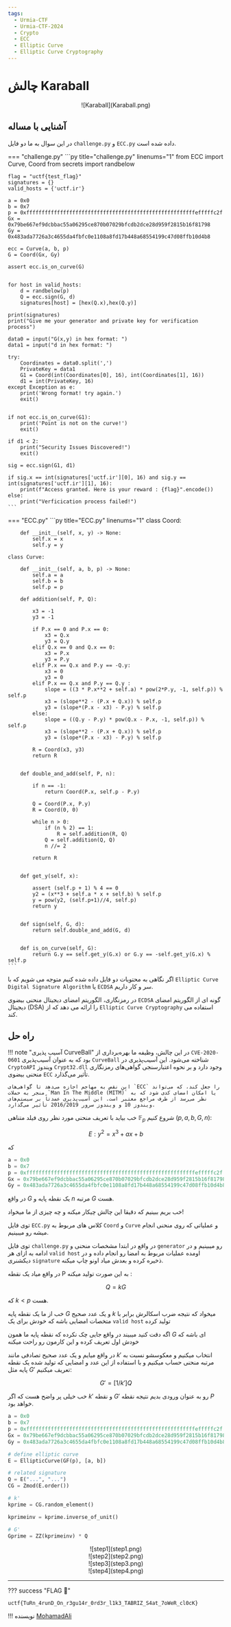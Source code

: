 ```yaml
---
tags:
  - Urmia-CTF
  - Urmia-CTF-2024
  - Crypto
  - ECC
  - Elliptic Curve
  - Elliptic Curve Cryptography
---
```


# چالش  Karaball 

<center>
 ![Karaball](Karaball.png)
</center>

## آشنایی با مساله

در این سوال به ما دو فایل
`challenge.py`
و 
`ECC.py`
داده شده است.

=== "challenge.py"
    ```py title="challenge.py" linenums="1"
    from ECC import Curve, Coord
    from secrets import randbelow

    flag = "uctf{test_flag}"
    signatures = {}
    valid_hosts = {'uctf.ir'}

    a = 0x0
    b = 0x7
    p = 0xfffffffffffffffffffffffffffffffffffffffffffffffffffffffefffffc2f
    Gx = 0x79be667ef9dcbbac55a06295ce870b07029bfcdb2dce28d959f2815b16f81798
    Gy = 0x483ada7726a3c4655da4fbfc0e1108a8fd17b448a68554199c47d08ffb10d4b8

    ecc = Curve(a, b, p)
    G = Coord(Gx, Gy)

    assert ecc.is_on_curve(G)


    for host in valid_hosts:
        d = randbelow(p)
        Q = ecc.sign(G, d)
        signatures[host] = [hex(Q.x),hex(Q.y)]
        
    print(signatures)
    print("Give me your generator and private key for verification process")

    data0 = input("G(x,y) in hex format: ")
    data1 = input("d in hex format: ")

    try:
        Coordinates = data0.split(',')
        PrivateKey = data1
        G1 = Coord(int(Coordinates[0], 16), int(Coordinates[1], 16))
        d1 = int(PrivateKey, 16)
    except Exception as e:
        print('Wrong format! try again.')
        exit()


    if not ecc.is_on_curve(G1):
        print('Point is not on the curve!')
        exit()

    if d1 < 2:
        print("Security Issues Discovered!")
        exit()

    sig = ecc.sign(G1, d1)

    if sig.x == int(signatures['uctf.ir'][0], 16) and sig.y == int(signatures['uctf.ir'][1], 16):
        print(f"Access granted. Here is your reward : {flag}".encode())
    else:
        print("Verficication process failed!")
    ```
=== "ECC.py"
    ```py title="ECC.py" linenums="1"
    class Coord:

        def __init__(self, x, y) -> None:
            self.x = x
            self.y = y

    class Curve:

        def __init__(self, a, b, p) -> None:
            self.a = a
            self.b = b
            self.p = p

        def addition(self, P, Q):

            x3 = -1
            y3 = -1

            if P.x == 0 and P.x == 0:
                x3 = Q.x
                y3 = Q.y
            elif Q.x == 0 and Q.x == 0:
                x3 = P.x
                y3 = P.y
            elif P.x == Q.x and P.y == -Q.y:
                x3 = 0
                y3 = 0
            elif P.x == Q.x and P.y == Q.y :
                slope = ((3 * P.x**2 + self.a) * pow(2*P.y, -1, self.p)) % self.p
                x3 = (slope**2 - (P.x + Q.x)) % self.p
                y3 = (slope*(P.x - x3) - P.y) % self.p
            else:
                slope = ((Q.y - P.y) * pow(Q.x - P.x, -1, self.p)) % self.p
                x3 = (slope**2 - (P.x + Q.x)) % self.p
                y3 = (slope*(P.x - x3) - P.y) % self.p

            R = Coord(x3, y3)
            return R


        def double_and_add(self, P, n):

            if n == -1:
                return Coord(P.x, self.p - P.y)
            
            Q = Coord(P.x, P.y)
            R = Coord(0, 0)

            while n > 0:
                if (n % 2) == 1:
                    R = self.addition(R, Q)
                Q = self.addition(Q, Q)
                n //= 2

            return R
        

        def get_y(self, x):
            
            assert (self.p + 1) % 4 == 0
            y2 = (x**3 + self.a * x + self.b) % self.p
            y = pow(y2, (self.p+1)//4, self.p)
            return y


        def sign(self, G, d):
            return self.double_and_add(G, d)
        

        def is_on_curve(self, G):
            return G.y == self.get_y(G.x) or G.y == -self.get_y(G.x) % self.p
    ```

اگر نگاهی به محتویات دو فایل داده شده کنیم متوجه می شویم که با `Elliptic Curve Digital Signature Algorithm` یا  `ECDSA`  سر و کار داریم.


در رمزنگاری، الگوریتم امضای دیجیتال منحنی بیضوی `ECDSA` گونه ای از الگوریتم امضای دیجیتال (DSA) را ارائه می دهد که از `Elliptic Curve Cryptography` استفاده می کند.


## راه حل

!!! note "آسیب پذیری CurveBall"
    در این چالش، وظیفه ما بهره‌برداری از `CVE-2020-0601` بود که به عنوان آسیب‌پذیری `CurveBall` شناخته می‌شود. این آسیب‌پذیری در `CryptoAPI` ویندوز `Crypt32.dll` وجود دارد و بر نحوه اعتبارسنجی گواهی‌های رمزنگاری منحنی بیضوی `ECC` تأثیر می‌گذارد.

    این نقص به مهاجم اجازه می‌دهد تا گواهی‌های `ECC` را جعل کند، که می‌تواند منجر به حملات `Man In The Middle (MITM)` یا امکان امضای کدی شود که به نظر می‌رسد از طرف مراجع معتبر است. این آسیب‌پذیری عمدتاً بر سیستم‌های ویندوز 10 و ویندوز سرور 2016/2019 تأثیر می‌گذارد.

خب بیاید با تعریف منحنی مورد نظر روی فیلد متناهی $\mathbb{F}_p$ شروع کنیم $(p,a,b,G,n)$:

$$E:y^2 = x^3 + ax + b$$

که

```py
a = 0x0
b = 0x7
p = 0xfffffffffffffffffffffffffffffffffffffffffffffffffffffffefffffc2f
Gx = 0x79be667ef9dcbbac55a06295ce870b07029bfcdb2dce28d959f2815b16f81798
Gy = 0x483ada7726a3c4655da4fbfc0e1108a8fd17b448a68554199c47d08ffb10d4b8
```
در واقع $G$ یک نقطه پایه و $n$ مرتبه $G$ هست.

خب بریم ببینیم که دقیقا این چالش چیکار میکنه و چه چیزی از ما میخواد!

توی فایل `ECC.py` کلاس های مربوط به `Coord` و `Curve` و عملیاتی که روی منحنی انجام میشه رو میبینیم.

توی فایل `challenge.py` در واقع در ابتدا مشخصات منحنی و `generator` رو میبینیم و در ادامه به ازای هر `valid host` اومده عملیات مربوط به امضا رو انجام داده و در دیکشنری `signature` ذخیره کرده و بعدش میاد اونو چاپ میکنه.

در واقع میاد یک نقطه P به این صورت تولید میکنه :

$$Q = kG$$

که $k < p$ هست.

خب از ما یک نقطه پایه $G$ و یک عدد صحیح $k$ میخواد که نتیجه ضرب اسکالرش برابر با متخصات امضایی باشه که خودش برای یک `valid host` تولید کرده

اگه دقت کنید میبیند در واقع جایی چک نکرده که نقطه پایه ما همون $G$ ای باشه که خودش اول تعریف کرده و این کارمون رو راحت میکنه

در واقع میایم و یک عدد صحیح تصادفی مانند $k'$ انتخاب میکنیم و معکوسشو نسبت به مرتبه منحنی حساب میکنیم و با استفاده از این عدد و امضایی که تولید شده یک نقطه پایه مثل $G'$ تعریف میکنیم:

$$G' = [1/k']Q$$

خب خیلی پر واضح هست که اگر $k'$ و نقطه $G'$ رو به عنوان ورودی بدیم نتیجه نقطه $P$ خواهد بود.


```py title="solve.sage" linenums="1" hl_lines="15 20"
a = 0x0
b = 0x7
p = 0xfffffffffffffffffffffffffffffffffffffffffffffffffffffffefffffc2f
Gx = 0x79be667ef9dcbbac55a06295ce870b07029bfcdb2dce28d959f2815b16f81798
Gy = 0x483ada7726a3c4655da4fbfc0e1108a8fd17b448a68554199c47d08ffb10d4b8

# define elliptic curve
E = EllipticCurve(GF(p), [a, b])

# related signature 
Q = E("...", "...")
CG = Zmod(E.order())

# k'
kprime = CG.random_element()

kprimeinv = kprime.inverse_of_unit()

# G'
Gprime = ZZ(kprimeinv) * Q
```

<center>
 ![step1](step1.png)
</center>

<center>
 ![step2](step2.png)
</center>

<center>
 ![step3](step3.png)
</center>

<center>
 ![step4](step4.png)
</center>

---
??? success "FLAG :triangular_flag_on_post:"
    <div dir="ltr">`uctf{TuRn_4runD_On_r3gu14r_0rd3r_l1k3_TABRIZ_S4at_7oWeR_cl0cK}`</div>


!!! نویسنده
    [MohamadAli](https://github.com/wh1te-r0s3)

